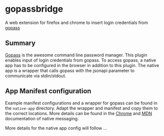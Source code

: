 # gopassbridge
A web extension for firefox and chrome to insert login credentials from [gopass](https://github.com/justwatch/gopass)

## Summary

[Gopass](https://github.com/justwatch/gopass) is the awesome command line password manager. This plugin enables input of login credentials from gopass. To access gopass, a native app has to be configured in the browser in addition to this plugin. The native app is a wrapper that calls gopass with the jsonapi parameter to communicate via stdin/stdout. 

## App Manifest configuration

Example manifest configurations and a wrapper for gopass can be found in the `native-app` directory. Adapt the wrapper and manifest and copy them to the correct locations.
More details can be found in the [Chrome](https://developer.chrome.com/apps/nativeMessaging) and [MDN](https://developer.mozilla.org/en-US/Add-ons/WebExtensions/Native_messaging) documentation of native messaging.

More details for the native app config will follow ...
